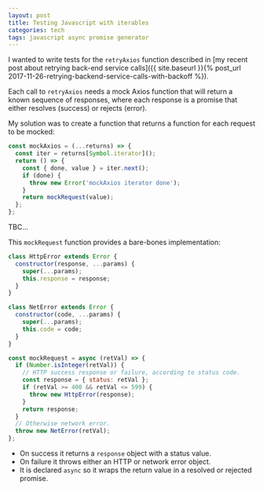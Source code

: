 ```yaml
---
layout: post
title: Testing Javascript with iterables
categories: tech
tags: javascript async promise generator
---
```


I wanted to write tests for the `retryAxios` function described in [my recent post
about retrying back-end service calls]({{ site.baseurl }}{% post_url
2017-11-26-retrying-backend-service-calls-with-backoff %}).

Each call to `retryAxios` needs a mock Axios function that will return a known
sequence of responses, where each response is a promise that either resolves (success)
or rejects (error). 

My solution was to create a function that returns a function for each
request to be mocked:

```javascript
const mockAxios = (...returns) => {
  const iter = returns[Symbol.iterator]();
  return () => {
    const { done, value } = iter.next();
    if (done) {
      throw new Error('mockAxios iterator done');
    }
    return mockRequest(value);
  };
};
```

TBC…

This `mockRequest` function provides a bare-bones implementation:

```javascript
class HttpError extends Error {
  constructor(response, ...params) {
    super(...params);
    this.response = response;
  }
}

class NetError extends Error {
  constructor(code, ...params) {
    super(...params);
    this.code = code;
  }
}

const mockRequest = async (retVal) => {
  if (Number.isInteger(retVal)) {
    // HTTP success response or failure, according to status code.
    const response = { status: retVal };
    if (retVal >= 400 && retVal <= 599) {
      throw new HttpError(response);
    }
    return response;
  }
  // Otherwise network error.
  throw new NetError(retVal);
};
```

* On success it returns a `response` object with a status value.
* On failure it throws either an HTTP or network error object.
* It is declared `async` so it wraps the return value in a resolved or
  rejected promise.



